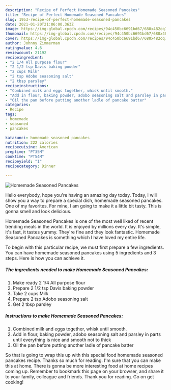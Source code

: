 ```yaml
---
description: "Recipe of Perfect Homemade Seasoned Pancakes"
title: "Recipe of Perfect Homemade Seasoned Pancakes"
slug: 1953-recipe-of-perfect-homemade-seasoned-pancakes
date: 2021-01-20T21:06:00.363Z
image: https://img-global.cpcdn.com/recipes/94c450bc6691bd67/680x482cq70/homemade-seasoned-pancakes-recipe-main-photo.jpg
thumbnail: https://img-global.cpcdn.com/recipes/94c450bc6691bd67/680x482cq70/homemade-seasoned-pancakes-recipe-main-photo.jpg
cover: https://img-global.cpcdn.com/recipes/94c450bc6691bd67/680x482cq70/homemade-seasoned-pancakes-recipe-main-photo.jpg
author: Johnny Zimmerman
ratingvalue: 4.6
reviewcount: 21192
recipeingredient:
- "2 1/4 All purpose flour"
- "2 1/2 tsp Davis baking powder"
- "2 cups Milk"
- "2 tsp Adobo seasoning salt"
- "2 tbsp parsley"
recipeinstructions:
- "Combined milk and eggs together, whisk until smooth."
- "Add in flour, baking powder, adobo seasoning salt and parsley in parts until everything is nice and smooth not to thick"
- "Oil the pan before putting another ladle of pancake batter"
categories:
- Recipe
tags:
- homemade
- seasoned
- pancakes

katakunci: homemade seasoned pancakes 
nutrition: 222 calories
recipecuisine: American
preptime: "PT35M"
cooktime: "PT54M"
recipeyield: "1"
recipecategory: Dinner

---
```



![Homemade Seasoned Pancakes](https://img-global.cpcdn.com/recipes/94c450bc6691bd67/680x482cq70/homemade-seasoned-pancakes-recipe-main-photo.jpg)

Hello everybody, hope you're having an amazing day today. Today, I will show you a way to prepare a special dish, homemade seasoned pancakes. One of my favorites. For mine, I am going to make it a little bit tasty. This is gonna smell and look delicious.



Homemade Seasoned Pancakes is one of the most well liked of recent trending meals in the world. It is enjoyed by millions every day. It's simple, it's fast, it tastes yummy. They're fine and they look fantastic. Homemade Seasoned Pancakes is something which I have loved my entire life.


To begin with this particular recipe, we must first prepare a few ingredients. You can have homemade seasoned pancakes using 5 ingredients and 3 steps. Here is how you can achieve it.

<!--inarticleads1-->

##### The ingredients needed to make Homemade Seasoned Pancakes:

1. Make ready 2 1/4 All purpose flour
1. Prepare 2 1/2 tsp Davis baking powder
1. Take 2 cups Milk
1. Prepare 2 tsp Adobo seasoning salt
1. Get 2 tbsp parsley




<!--inarticleads2-->

##### Instructions to make Homemade Seasoned Pancakes:

1. Combined milk and eggs together, whisk until smooth.
1. Add in flour, baking powder, adobo seasoning salt and parsley in parts until everything is nice and smooth not to thick
1. Oil the pan before putting another ladle of pancake batter




So that is going to wrap this up with this special food homemade seasoned pancakes recipe. Thanks so much for reading. I'm sure that you can make this at home. There is gonna be more interesting food at home recipes coming up. Remember to bookmark this page on your browser, and share it to your family, colleague and friends. Thank you for reading. Go on get cooking!
